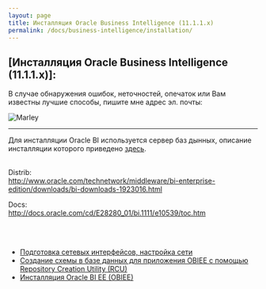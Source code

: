 ```yaml
---
layout: page
title: Инсталляция Oracle Business Intelligence (11.1.1.x)
permalink: /docs/business-intelligence/installation/
---
```




<h2>[Инсталляция Oracle Business Intelligence (11.1.1.x)]:</h2>

В случае обнаружения ошибок, неточностей, опечаток или Вам известны лучшие способы, пишите мне адрес эл. почты:

<div>
	<img src="http://img.fotografii.org/a3333333mail.gif" alt="Marley" border="0">
</div>


<hr/>


Для инсталляции Oracle BI используется сервер баз дынных, описание инсталляции которого приведено <a href="/database/installation/single-instance/simple/linux/6.3/oracle/11.2/">здесь</a>.<br/><br/>



Distrib:<br/>
http://www.oracle.com/technetwork/middleware/bi-enterprise-edition/downloads/bi-downloads-1923016.html

Docs:<br/>
http://docs.oracle.com/cd/E28280_01/bi.1111/e10539/toc.htm


<br/><br/>

<ul>
    <li>
        <a href="/docs/business-intelligence/installation/network-interfaces/">Подготовка сетевых интерфейсов, настройка сети</a>
    </li>
    <li>
        <a href="/docs/business-intelligence/repository-creation-utility/">Создание схемы в базе данных для приложения OBIEE с помощью Repository Creation Utility (RCU)</a>
    </li>
    <li>
        <a href="/docs/business-intelligence/oracle-bi-server-installation/">Инсталляция Oracle BI EE (OBIEE)</a>
    </li>
</ul>
